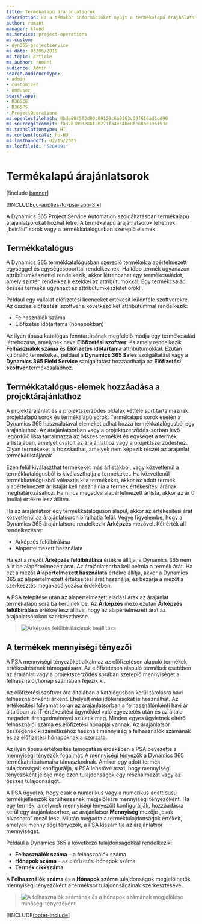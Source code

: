 ```yaml
---
title: Termékalapú árajánlatsorok
description: Ez a témakör információkat nyújt a termékalapú árajánlatsorokról.
author: rumant
manager: kfend
ms.service: project-operations
ms.custom:
- dyn365-projectservice
ms.date: 03/06/2019
ms.topic: article
ms.author: rumant
audience: Admin
search.audienceType:
- admin
- customizer
- enduser
search.app:
- D365CE
- D365PS
- ProjectOperations
ms.openlocfilehash: 8bde88f5f2d00c09129c6a9363c09f6f6ad1dd90
ms.sourcegitcommit: fa32b1893286f20271fa4ec4be8fc68bd135f53c
ms.translationtype: HT
ms.contentlocale: hu-HU
ms.lasthandoff: 02/15/2021
ms.locfileid: "5284091"
---
```

# <a name="product-based-quote-lines"></a>Termékalapú árajánlatsorok

[!include [banner](../includes/psa-now-project-operations.md)]

[!INCLUDE[cc-applies-to-psa-app-3.x](../includes/cc-applies-to-psa-app-3x.md)]


A Dynamics 365 Project Service Automation szolgáltatásban termékalapú árajánlatsorokat hozhat létre. A termékalapú árajánlatsorok lehetnek „beírási” sorok vagy a termékkatalógusban szereplő elemek.

## <a name="product-catalog"></a>Termékkatalógus

A Dynamics 365 termékkatalógusban szereplő termékek alapértelmezett egységgel és egységcsoporttal rendelkeznek. Ha több termék ugyanazon attribútumkészlettel rendelkezik, akkor létrehozhat egy termékcsaládot, amely szintén rendelkezik ezekkel az attribútumokkal. Egy termékcsalád összes terméke ugyanazt az attribútumkészletet örökli.

Például egy vállalat előfizetési licenceket értékesít különféle szoftverekre. Az összes előfizetési szoftver a következő két attribútummal rendelkezik:

- Felhasználók száma 
- Előfizetés időtartama (hónapokban)

Az ilyen típusú katalógus fenntartásának megfelelő módja egy termékcsalád létrehozása, amelynek neve **Előfizetési szoftver**, és amely rendelkezik **Felhasználók száma** és **Előfizetés időtartama** attribútumokkal. Ezután különálló termékeket, például a **Dynamics 365 Sales** szolgáltatást vagy a **Dynamics 365 Field Service** szolgáltatást hozzáadhatja az **Előfizetési szoftver** termékcsaládhoz.

## <a name="adding-product-catalog-items-to-a-project-quote"></a>Termékkatalógus-elemek hozzáadása a projektárajánlathoz

A projektárajánlat és a projektszerződés oldalak kétféle sort tartalmaznak: projektalapú sorok és termékalapú sorok. Termékalapú sorok esetén a Dynamics 365 használatával elemeket adhat hozzá termékkatalógusból egy árajánlathoz. Az árajánlatsorban vagy a projektszerződés-sorban lévő legördülő lista tartalmazza az összes terméket és egységet a termék árlistájában, amelyet csatolt az árajánlathoz vagy a projektszerződéshez. Olyan termékeket is hozzáadhat, amelyek nem képezik részét az árajánlat termékárlistájának.

Ezen felül kiválaszthat termékeket más árlistákból, vagy közvetlenül a termékkatalógusból is kiválaszthatja a termékeket. Ha közvetlenül termékkatalógusból választja ki a termékeket, akkor az adott termék alapértelmezett árlistáját kell használnia a termék értékesítési árának meghatározásához. Ha nincs megadva alapértelmezett árlista, akkor az ár 0 (nulla) értékre lesz állítva.

Ha az árajánlatsor egy termékkatalóguson alapul, akkor az értékesítési árat közvetlenül az árajánlatsoron bírálhatja felül. Vegye figyelembe, hogy a Dynamics 365 árajánlatsora rendelkezik **Árképzés** mezővel. Két érték áll rendelkezésre:

- Árképzés felülbírálása  
- Alapértelmezett használata

Ha ezt a mezőt **Árképzés felülbírálása** értékre állítja, a Dynamics 365 nem állít be alapértelmezett árat. Az árajánlatsorba kell beírnia a termék árát. Ha ezt a mezőt **Alapértelmezett használata** értékre állítja, akkor a Dynamics 365 az alapértelmezett értékesítési árat használja, és bezárja a mezőt a szerkesztés megakadályozása érdekében.

A PSA telepítése után az alapértelmezett eladási árak az árajánlat termékalapú soraiba kerülnek be. Az **Árképzés** mező ezután **Árképzés felülbírálása** értékre lesz állítva, hogy az alapértelmezett árat az árajánlatsorokon szerkeszthesse.

> ![Árképzés felülbírálásának beállítása](media/basic-guide-10.png)
 
## <a name="quantity-factors-for-products"></a>A termékek mennyiségi tényezői

A PSA mennyiségi tényezőket alkalmaz az előfizetésen alapuló termékek értékesítésének támogatására. Az előfizetésen alapuló termékek esetében az árajánlat vagy a projektszerződés sorában szereplő mennyiséget a felhasználói/hónap számában fejezik ki.

Az előfizetési szoftver ára általában a katalógusban kerül tárolásra havi felhasználónkénti árként. Ehelyett más időleírásokat is használhat. Az értékesítési folyamat során az árajánlatsorban a felhasználónkénti havi ár általában az IT-értékesítési ügynökkel való egyeztetés után és az általa megadott árengedménnyel születik meg. Minden egyes ügyletnek eltérő felhasználói száma és előfizetési hónapjai vannak. Az árajánlatsor összegének kiszámításához használt mennyiség a felhasználók számának és az előfizetési hónapoknak a szorzata.

Az ilyen típusú értékesítés támogatása érdekében a PSA bevezette a mennyiségi tényezők fogalmát. A mennyiségi tényezők a Dynamics 365 termékattribútumaira támaszkodnak. Amikor egy adott termék tulajdonságait konfigurálja, a PSA lehetővé teszi, hogy mennyiségi tényezőként jelölje meg ezen tulajdonságok egy részhalmazát vagy az összes tulajdonságot.

A PSA ügyel rá, hogy csak a numerikus vagy a numerikus adattípusú termékjellemzők kerülhessenek megjelölésre mennyiségi tényezőként. Ha egy termék, amelynek mennyiségi tényezőit konfigurálják, hozzáadásra kerül egy árajánlatsorhoz, az árajánlatsor **Mennyiség** mezője „csak olvasható” mező lesz. Miután megadta a terméktulajdonságok értékeit, amelyek mennyiségi tényezők, a PSA kiszámítja az árajánlatsor mennyiségét.

Például a Dynamics 365 a következő tulajdonságokkal rendelkezik: 

- **Felhasználók száma** – a felhasználók száma 
- **Hónapok száma** – az előfizetési hónapok száma
- **Termék cikkszáma** 

A **Felhasználók száma** és a **Hónapok száma** tulajdonságok megjelölhetők mennyiségi tényezőként a terméksor tulajdonságainak szerkesztésével. 

> ![A felhasználók számának és a hónapok számának megjelölése minőségi tényezőként](media/basic-guide-11.png)
 


[!INCLUDE[footer-include](../includes/footer-banner.md)]